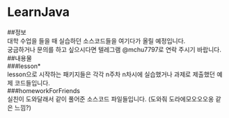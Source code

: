 # LearnJava  
##정보  
대학 수업을 들을 때 실습하던 소스코드들을 여기다가 올릴 예정입니다.  
궁금하거나 문의를 하고 싶으시다면 텔레그램 @mchu7797로 연락 주시기 바랍니다.  
##내용물  
###lesson*  
lesson으로 시작하는 패키지들은 각각 n주차 n차시에 실습했거나 과제로 제출했던 예제 코드들입니다.  
###homeworkForFriends  
실친이 도와달래서 같이 풀어준 소스코드 파일들입니다. (도와줘 도라에모오오오옹 같은 느낌?)  
